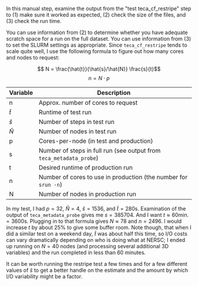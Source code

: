 In this manual step, examine the output from the "test teca_cf_restripe" step to (1) make sure it worked as expected, (2) check the size of the files, and (3) check the run time.

You can use information from (2) to determine whether you have adequate scratch space for a run on the full dataset.  You can use information from (3) to set the SLURM settings as appropriate.  Since `teca_cf_restripe` tends to scale quite well, I use the following formula to figure out how many cores and nodes to request:

$$ N = \frac{\hat{t}}{\hat{s}/\hat{N}} \frac{s}{t}$$
$$ n = N \cdot p$$

| Variable | Description |
| -------- | ----------- |
| n        | Approx. number of cores to request | 
| $\hat{t}$| Runtime of test run |
| $\hat{s}$| Number of steps in test run |
| $\hat{N}$| Number of nodes in test run |
| p        | Cores-per-node (in test and production) |
| s        | Number of steps in full run (see output from `teca_metadata_probe`)|
| t        | Desired runtime of production run |
| n        | Number of cores to use in production (the number for `srun -n`)
| N        | Number of nodes in production run |


In my test, I had $p=32$, $\hat{N}=4$, $\hat{s}=1536$, and $\hat{t} = 280 \text{s}$.  Examination of the output of `teca_metadata_probe` gives me $s=385704$. And I want $t \approx 60 \text{min.} = 3600 \text{s}$.  Plugging in to that formula gives $N \approx 78$ and $n = 2496$.  I would increase $t$ by about 25% to give some buffer room.  Note though, that when I did a similar test on a weekend day, $\hat{t}$ was about half this time, so I/O costs can vary dramatically depending on who is doing what at NERSC; I ended up running on $N = 40$ nodes (and processing several additional 3D variables) and the run completed in less than 60 minutes.

It can be worth running the restripe test a few times and for a few different values of $\hat{s}$ to get a better handle on the estimate and the amount by which I/O variability might be a factor.


